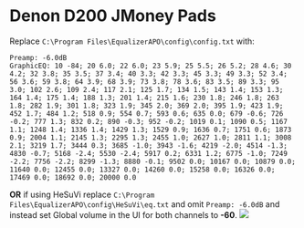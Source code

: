 # Denon D200 JMoney Pads
Replace `C:\Program Files\EqualizerAPO\config\config.txt` with:
```
Preamp: -6.0dB
GraphicEQ: 10 -84; 20 6.0; 22 6.0; 23 5.9; 25 5.5; 26 5.2; 28 4.6; 30 4.2; 32 3.8; 35 3.5; 37 3.4; 40 3.3; 42 3.3; 45 3.3; 49 3.3; 52 3.4; 56 3.6; 59 3.8; 64 3.9; 68 3.9; 73 3.8; 78 3.6; 83 3.5; 89 3.3; 95 3.0; 102 2.6; 109 2.4; 117 2.1; 125 1.7; 134 1.5; 143 1.4; 153 1.3; 164 1.4; 175 1.4; 188 1.3; 201 1.4; 215 1.6; 230 1.8; 246 1.8; 263 1.8; 282 1.9; 301 1.8; 323 1.9; 345 2.0; 369 2.0; 395 1.9; 423 1.9; 452 1.7; 484 1.2; 518 0.9; 554 0.7; 593 0.6; 635 0.0; 679 -0.6; 726 -0.2; 777 1.3; 832 0.2; 890 -0.3; 952 -0.2; 1019 0.1; 1090 0.5; 1167 1.1; 1248 1.4; 1336 1.4; 1429 1.3; 1529 0.9; 1636 0.7; 1751 0.6; 1873 0.9; 2004 1.1; 2145 1.3; 2295 1.3; 2455 1.0; 2627 1.0; 2811 1.1; 3008 2.1; 3219 1.7; 3444 0.3; 3685 -1.0; 3943 -1.6; 4219 -2.0; 4514 -1.3; 4830 -0.7; 5168 -2.4; 5530 -2.4; 5917 0.2; 6331 1.2; 6775 -1.0; 7249 -2.2; 7756 -2.2; 8299 -1.3; 8880 -0.1; 9502 0.0; 10167 0.0; 10879 0.0; 11640 0.0; 12455 0.0; 13327 0.0; 14260 0.0; 15258 0.0; 16326 0.0; 17469 0.0; 18692 0.0; 20000 0.0
```
**OR** if using HeSuVi replace `C:\Program Files\EqualizerAPO\config\HeSuVi\eq.txt` and omit `Preamp: -6.0dB` and instead set Global volume in the UI for both channels to **-60**.
![](https://raw.githubusercontent.com/jaakkopasanen/AutoEq/master/results/SBAF-Serious/innerfidelity/onear/Denon%20D200%20JMoney%20Pads/Denon%20D200%20JMoney%20Pads.png)